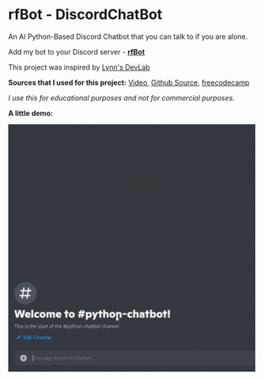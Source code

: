 <h1>rfBot - DiscordChatBot</h1>

An AI Python-Based Discord Chatbot that you can talk to if you are alone. 

Add my bot to your Discord server - <b>[rfBot](https://discord.com/api/oauth2/authorize?client_id=890168520883699722&amp;permissions=2048&amp;scope=bot)</b>

This project was inspired by [Lynn's DevLab](https://www.youtube.com/channel/UCZ2MeG5jTIqgzEMiByrIzsw) 

<b>Sources that I used for this project:</b> [Video](https://youtu.be/UjDpW_SOrlw), [Github Source](https://github.com/RuolinZheng08/twewy-discord-chatbot), [freecodecamp](https://www.freecodecamp.org/news/create-a-discord-bot-with-python/)
  
  <i>I use this for educational purposes and not for commercial purposes.</i>

<b>A little demo:</b>

<img src="demo.gif" width="500px" height="500px"/>
